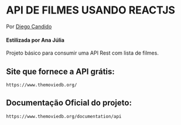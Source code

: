 # API DE FILMES USANDO REACTJS

Por [Diego Candido](https://diegocandido.com)
#### Estilizada por Ana Júlia


Projeto básico para consumir uma API Rest com lista de filmes.



## Site que fornece a API grátis: 
```
https://www.themoviedb.org/
```

## Documentação Oficial do projeto:
```
https://www.themoviedb.org/documentation/api
```

